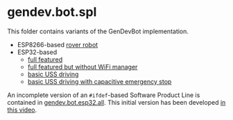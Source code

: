 # gendev.bot.spl
This folder contains variants of the GenDevBot implementation.


* ESP8266-based [rover robot](gendev.bot.esp8266.full/)
* ESP32-based
  * [full featured](gendev.bot.esp32.full/)
  * [full featured but without WiFi manager](gendev.bot.esp32.lean/)
  * [basic USS driving](gendev.bot.esp32.drive/)
  * [basic USS driving with capacitive emergency stop](gendev.bot.esp32.driveEmg/)

An incomplete version of an `#ifdef`-based Software Product Line is contained in [gendev.bot.esp32.all](gendev.bot.esp32.all/). This initial version has been developed [in this video](https://www.youtube.com/watch?v=XeSsomehpjg&list=PLGyeoukah9NYD35EgjpJ6ZT8KZO7JowTK&index=4).
